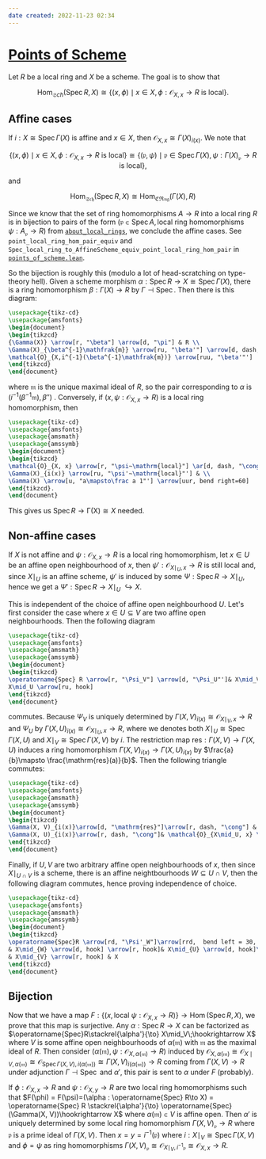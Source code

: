 ```yaml
---
date created: 2022-11-23 02:34
---
```


# [Points of Scheme](../src/points_of_scheme.lean)

Let $R$ be a local ring and $X$ be a scheme. The goal is to show that

$$
\operatorname{Hom}_{\mathfrak Sch}(\operatorname{Spec} R, X) \cong\{(x, \phi)\mid x \in X, \phi: \mathcal{O}_{X,x}\to R\text{ is local}\}.
$$

## Affine cases

If $i: X\cong\operatorname{Spec}\Gamma(X)$ is affine and $x \in X$, then $\mathcal{O}_{X,x}\cong \Gamma(X)_{i(x)}$. We note that

$$
\{(x, \phi)\mid x \in X, \phi: \mathcal{O}_{X,x}\to R\text{ is local}\} \cong \{(\mathfrak{p}, \psi)\mid \mathfrak{p}\in \operatorname{Spec}\Gamma(X), \psi : \Gamma(X)_{\mathfrak p}\to R\text{ is local}\},
$$

and

$$
\operatorname{Hom}_{\mathfrak{Sch}}(\operatorname{Spec} R, X)\cong \operatorname{Hom}_{\mathfrak{CRng}}(\Gamma(X), R)
$$

Since we know that the set of ring homomorphisms $A \to R$ into a local ring $R$ is in bijection to pairs of the form $(\mathfrak p\in\operatorname{Spec} A, \text{local ring homomorphisms } \psi: A_{\mathfrak p}\to R)$ from [`about_local_rings`](about_local_rings.md), we conclude the affine cases. See `point_local_ring_hom_pair_equiv` and `Spec_local_ring_to_AffineScheme_equiv_point_local_ring_hom_pair` in [`points_of_scheme.lean`](../src/points_of_scheme.lean).

So the bijection is roughly this (modulo a lot of head-scratching on type-theory hell). Given a scheme morphism $\alpha: \operatorname{Spec} R\to X\cong\operatorname{Spec}\Gamma(X)$, there is a ring homomorphism $\beta: \Gamma(X) \to R$ by $\Gamma \dashv\operatorname{Spec}$. Then there is this diagram:

```tikz
\usepackage{tikz-cd}
\usepackage{amsfonts}
\begin{document}
\begin{tikzcd}
{\Gamma(X)} \arrow[r, "\beta"] \arrow[d, "\pi"] & R \\
\Gamma(X)_{\beta^{-1}\mathfrak{m}} \arrow[ru, "\beta'"] \arrow[d, dash, "\cong"']& \\
\mathcal{O}_{X,i^{-1}(\beta^{-1}\mathfrak{m})} \arrow[ruu, "\beta'"']
\end{tikzcd}
\end{document}
```

where $\mathfrak m$ is the unique maximal ideal of $R$, so the pair corresponding to $\alpha$ is $(i^{-1}(\beta^{-1}\mathfrak m), \beta'')$ . Conversely, if $(x, \psi : \mathcal{O}_{X, x}\to R)$ is a local ring homomorphism, then

```tikz
\usepackage{tikz-cd}
\usepackage{amsfonts}
\usepackage{amsmath}
\usepackage{amssymb}
\begin{document}
\begin{tikzcd}
\mathcal{O}_{X, x} \arrow[r, "\psi~\mathrm{local}"] \ar[d, dash, "\cong"]& R \\
\Gamma(X)_{i(x)} \arrow[ru, "\psi'~\mathrm{local}"'] & \\
\Gamma(X) \arrow[u, "a\mapsto\frac a 1"'] \arrow[uur, bend right=60]
\end{tikzcd}.
\end{document}
```

This gives us $\operatorname{Spec} R\to \operatorname{\Gamma(X)}\cong X$ needed.

## Non-affine cases
If $X$ is not affine and $\psi : \mathcal{O}_{X,x}\to R$ is a local ring homomorphism, let $x\in U$ be an affine open neighbourhood of $x$, then $\psi' : \mathcal{O}_{X\mid_U, x}\to R$ is still local and, since $X\mid_U$ is an affine scheme, $\psi'$ is induced by some $\Psi:\operatorname{Spec} R \to X\mid_ U$, hence we get a $\Psi':\operatorname{Spec}R\to X\mid_U\;\hookrightarrow X$. 

This is independent of the choice of affine open neighbourhood $U$. Let's first consider the case where $x\in U\subseteq V$ are two affine open neighbourhoods. Then the following diagram

```tikz
\usepackage{tikz-cd}
\usepackage{amsfonts}
\usepackage{amsmath}
\usepackage{amssymb}
\begin{document}
\begin{tikzcd}
\operatorname{Spec} R \arrow[r, "\Psi_V"] \arrow[d, "\Psi_U"']& X\mid_V \arrow[r, hook] & X \\
X\mid_U \arrow[ru, hook]
\end{tikzcd}
\end{document}
```

commutes. Because $\Psi_V$ is uniquely determined by $\Gamma(X, V)_{i(x)}\cong\mathcal{O}_{X\mid_V, x}\to R$ and $\Psi_U$ by $\Gamma(X, U)_{i(x)}\cong\mathcal{O}_{X\mid_U, x} \to R$, where we denotes both $X\mid_U\cong \operatorname{Spec}\Gamma(X, U)$ and $X\mid_V\cong \operatorname{Spec}\Gamma(X, V)$ by $i$. The restriction map $\mathrm{res}: \Gamma(X, V)\to \Gamma(X, U)$ induces a ring homomorphism $\Gamma(X, V)_{i(x)}\to\Gamma(X, U)_{i(x)}$ by $\frac{a}{b}\mapsto \frac{\mathrm{res}(a)}{b}$. Then the following triangle commutes:

```tikz
\usepackage{tikz-cd}
\usepackage{amsfonts}
\usepackage{amsmath}
\usepackage{amssymb}
\begin{document}
\begin{tikzcd}
\Gamma(X, V)_{i(x)}\arrow[d, "\mathrm{res}"]\arrow[r, dash, "\cong"] & \mathcal{O}_{X\mid_V, x} \arrow[d, dash, "\cong"]\arrow[r, "\psi_V"] & R \\
\Gamma(X, U)_{i(x)}\arrow[r, dash, "\cong"]& \mathcal{O}_{X\mid_U, x} \arrow[ru, "\psi_U"]& 
\end{tikzcd}
\end{document}
```

Finally, if $U, V$ are two arbitrary affine open neighbourhoods of $x$, then since $X\mid_{U \cap V}$ is a scheme, there is an affine neightbourhoods $W\subseteq U\cap V$, then the following diagram commutes, hence proving independence of choice.

```tikz
\usepackage{tikz-cd}
\usepackage{amsfonts}
\usepackage{amsmath}
\usepackage{amssymb}
\begin{document}
\begin{tikzcd}
\operatorname{Spec}R \arrow[rd, "\Psi'_W"]\arrow[rrd,  bend left = 30, "\Psi'_U"] \arrow[rdd, bend right = 30, "\Psi'_V"] \\
& X\mid_{W} \arrow[d, hook] \arrow[r, hook]& X\mid_{U} \arrow[d, hook]\\
& X\mid_{V} \arrow[r, hook] & X
\end{tikzcd}
\end{document}
```

## Bijection
Now that we have a map $F: \{(x, \text{local} ~\psi:\mathcal{O}_{X, x}\to R)\}\to \operatorname{Hom}(\operatorname{Spec}R, X)$, we prove that this map is surjective. Any $\alpha:\operatorname{Spec}R\to X$ can be factorized as $\operatorname{Spec}R\stackrel{\alpha'}{\to} X\mid_V\;\hookrightarrow X$ where $V$ is some affine open neighbourhoods of $\alpha(\mathfrak m)$ with $\mathfrak m$ as the maximal ideal of $R$. Then consider $(\alpha(\mathfrak m), \psi : \mathcal{O}_{X, \alpha(\mathfrak m)}\to R)$ induced by $\mathcal{O}_{X, \alpha(\mathfrak m)} \cong \mathcal{O}_{X\mid V, \alpha(\mathfrak m)}\cong\mathcal{O}_{\operatorname{Spec}\Gamma(X, V), i(\alpha(\mathfrak{m}))}\cong\Gamma(X, V)_{i(\alpha(\mathfrak m))}\to R$ coming from $\Gamma(X, V)\to R$ under adjunction $\Gamma \dashv \operatorname{Spec}$ and $\alpha'$, this pair is sent to $\alpha$ under $F$ (probably).

If $\phi : \mathcal{O}_{X, x}\to R$ and $\psi : \mathcal{O}_{X, y} \to R$ are two local ring homomorphisms such that $F(\phi) = F(\psi)=(\alpha : \operatorname{Spec} R\to X) = \operatorname{Spec} R \stackrel{\alpha'}{\to} \operatorname{Spec}(\Gamma(X, V))\hookrightarrow X$ where $\alpha(\mathfrak m)\in V$ is affine open. Then $\alpha'$ is uniquely determined by some local ring homomorphism $\Gamma(X, V)_{\mathfrak p}\to R$ where $\mathfrak p$ is a prime ideal of $\Gamma(X, V)$. Then $x = y = i^{-1}(\mathfrak p)$ where $i:X\mid_V\cong \operatorname{Spec}\Gamma(X, V)$ and $\phi = \psi$ as ring homomorphisms $\Gamma(X, V)_{\mathfrak p}\cong \mathcal{O}_{X\mid_V,i^{-1}\mathfrak p}\cong \mathcal{O}_{X, x} \to R$.
